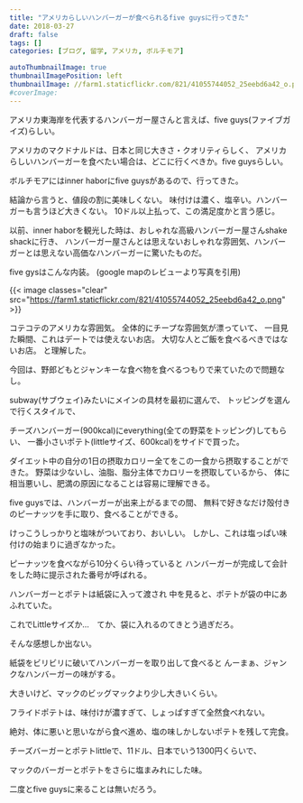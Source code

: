 ```yaml
---
title: "アメリカらしいハンバーガーが食べられるfive guysに行ってきた"
date: 2018-03-27
draft: false
tags: []
categories: [ブログ, 留学, アメリカ, ボルチモア]

autoThumbnailImage: true
thumbnailImagePosition: left
thumbnailImage: //farm1.staticflickr.com/821/41055744052_25eebd6a42_o.png
#coverImage: 
---
```


アメリカ東海岸を代表するハンバーガー屋さんと言えば、five guys(ファイブガイズ)らしい。

アメリカのマクドナルドは、日本と同じ大きさ・クオリティらしく、
アメリカらしいハンバーガーを食べたい場合は、どこに行くべきか。five guysらしい。

ボルチモアにはinner haborにfive guysがあるので、行ってきた。

結論から言うと、値段の割に美味しくない。
味付けは濃く、塩辛い。ハンバーガーも言うほど大きくない。
10ドル以上払って、この満足度かと言う感じ。



以前、inner haborを観光した時は、おしゃれな高級ハンバーガー屋さんshake shackに行き、
ハンバーガー屋さんとは思えないおしゃれな雰囲気、ハンバーガーとは思えない高価なハンバーガーに驚いたものだ。

five gysはこんな内装。
(google mapのレビューより写真を引用)

{{< image classes="clear" src="https://farm1.staticflickr.com/821/41055744052_25eebd6a42_o.png" >}}

コテコテのアメリカな雰囲気。
全体的にチープな雰囲気が漂っていて、
一目見た瞬間、これはデートでは使えないお店。
大切な人とご飯を食べるべきではないお店。
と理解した。

今回は、野郎どもとジャンキーな食べ物を食べるつもりで来ていたので問題なし。

subway(サブウェイ)みたいにメインの具材を最初に選んで、
トッピングを選んで行くスタイルで、

チーズハンバーガー(900kcal)にeverything(全ての野菜をトッピング)してもらい、
一番小さいポテト(littleサイズ、600kcal)をサイドで買った。

ダイエット中の自分の1日の摂取カロリー全てをこの一食から摂取することができた。
野菜は少ないし、油脂、脂分主体でカロリーを摂取しているから、
体に相当悪いし、肥満の原因になることは容易に理解できる。

five guysでは、ハンバーガーが出来上がるまでの間、
無料で好きなだけ殻付きのピーナッツを手に取り、食べることができる。

けっこうしっかりと塩味がついており、おいしい。
しかし、これは塩っぱい味付けの始まりに過ぎなかった。

ピーナッツを食べながら10分くらい待っていると
ハンバーガーが完成して会計をした時に提示された番号が呼ばれる。

ハンバーガーとポテトは紙袋に入って渡され
中を見ると、ポテトが袋の中にあふれていた。

これでLittleサイズか...　てか、袋に入れるのてきとう過ぎだろ。

そんな感想しか出ない。

紙袋をビリビリに破いてハンバーガーを取り出して食べると
んーまぁ、ジャンクなハンバーガーの味がする。

大きいけど、マックのビッグマックより少し大きいくらい。

フライドポテトは、味付けが濃すぎて、しょっぱすぎて全然食べれない。

絶対、体に悪いと思いながら食べ進め、塩の味しかしないポテトを残して完食。

チーズバーガーとポテトlittleで、11ドル、日本でいう1300円くらいで、

マックのバーガーとポテトをさらに塩まみれにした味。

二度とfive guysに来ることは無いだろう。


